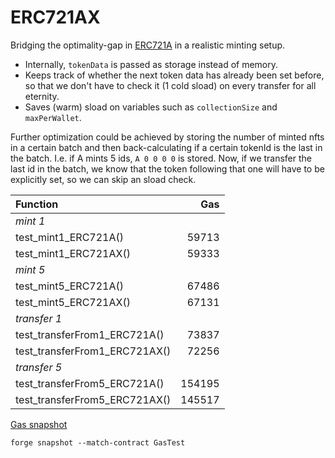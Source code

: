 # ERC721AX

Bridging the optimality-gap in [ERC721A](https://github.com/chiru-labs/ERC721A) in a realistic minting setup.

- Internally, `tokenData` is passed as storage instead of memory.
- Keeps track of whether the next token data has already been set before, so that we don't have to check it (1 cold sload) on every transfer for all eternity.
- Saves (warm) sload on variables such as `collectionSize` and `maxPerWallet`.

Further optimization could be achieved by storing the number of minted nfts in a certain batch and then back-calculating if a certain tokenId is the last in the batch. I.e. if A mints 5 ids, `A 0 0 0 0` is stored. Now, if we transfer the last id in the batch, we know that the token following that one will have to be explicitly set, so we can skip an sload check.

| Function                      |    Gas |
| :---------------------------- | -----: |
| _mint 1_                      |        |
| test_mint1_ERC721A()          |  59713 |
| test_mint1_ERC721AX()         |  59333 |
| _mint 5_                      |        |
| test_mint5_ERC721A()          |  67486 |
| test_mint5_ERC721AX()         |  67131 |
| _transfer 1_                  |        |
| test_transferFrom1_ERC721A()  |  73837 |
| test_transferFrom1_ERC721AX() |  72256 |
| _transfer 5_                  |        |
| test_transferFrom5_ERC721A()  | 154195 |
| test_transferFrom5_ERC721AX() | 145517 |

[Gas snapshot](.gas-snapshot)

```
forge snapshot --match-contract GasTest
```
